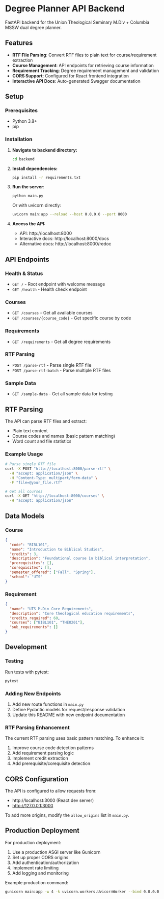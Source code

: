 # Degree Planner API Backend

FastAPI backend for the Union Theological Seminary M.Div + Columbia MSSW dual degree planner.

## Features

- **RTF File Parsing**: Convert RTF files to plain text for course/requirement extraction
- **Course Management**: API endpoints for retrieving course information
- **Requirement Tracking**: Degree requirement management and validation
- **CORS Support**: Configured for React frontend integration
- **Interactive API Docs**: Auto-generated Swagger documentation

## Setup

### Prerequisites

- Python 3.8+
- pip

### Installation

1. **Navigate to backend directory:**
   ```bash
   cd backend
   ```

2. **Install dependencies:**
   ```bash
   pip install -r requirements.txt
   ```

3. **Run the server:**
   ```bash
   python main.py
   ```
   
   Or with uvicorn directly:
   ```bash
   uvicorn main:app --reload --host 0.0.0.0 --port 8000
   ```

4. **Access the API:**
   - API: http://localhost:8000
   - Interactive docs: http://localhost:8000/docs
   - Alternative docs: http://localhost:8000/redoc

## API Endpoints

### Health & Status
- `GET /` - Root endpoint with welcome message
- `GET /health` - Health check endpoint

### Courses
- `GET /courses` - Get all available courses
- `GET /courses/{course_code}` - Get specific course by code

### Requirements
- `GET /requirements` - Get all degree requirements

### RTF Parsing
- `POST /parse-rtf` - Parse single RTF file
- `POST /parse-rtf-batch` - Parse multiple RTF files

### Sample Data
- `GET /sample-data` - Get all sample data for testing

## RTF Parsing

The API can parse RTF files and extract:
- Plain text content
- Course codes and names (basic pattern matching)
- Word count and file statistics

### Example Usage

```bash
# Parse single RTF file
curl -X POST "http://localhost:8000/parse-rtf" \
  -H "accept: application/json" \
  -H "Content-Type: multipart/form-data" \
  -F "file=@your_file.rtf"

# Get all courses
curl -X GET "http://localhost:8000/courses" \
  -H "accept: application/json"
```

## Data Models

### Course
```json
{
  "code": "BIBL101",
  "name": "Introduction to Biblical Studies",
  "credits": 3,
  "description": "Foundational course in biblical interpretation",
  "prerequisites": [],
  "corequisites": [],
  "semester_offered": ["Fall", "Spring"],
  "school": "UTS"
}
```

### Requirement
```json
{
  "name": "UTS M.Div Core Requirements",
  "description": "Core theological education requirements",
  "credits_required": 60,
  "courses": ["BIBL101", "THEO201"],
  "sub_requirements": []
}
```

## Development

### Testing

Run tests with pytest:
```bash
pytest
```

### Adding New Endpoints

1. Add new route functions in `main.py`
2. Define Pydantic models for request/response validation
3. Update this README with new endpoint documentation

### RTF Parsing Enhancement

The current RTF parsing uses basic pattern matching. To enhance it:

1. Improve course code detection patterns
2. Add requirement parsing logic
3. Implement credit extraction
4. Add prerequisite/corequisite detection

## CORS Configuration

The API is configured to allow requests from:
- http://localhost:3000 (React dev server)
- http://127.0.0.1:3000

To add more origins, modify the `allow_origins` list in `main.py`.

## Production Deployment

For production deployment:

1. Use a production ASGI server like Gunicorn
2. Set up proper CORS origins
3. Add authentication/authorization
4. Implement rate limiting
5. Add logging and monitoring

Example production command:
```bash
gunicorn main:app -w 4 -k uvicorn.workers.UvicornWorker --bind 0.0.0.0:8000
``` 